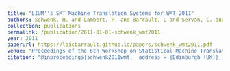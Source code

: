 ```yaml
---
title: "LIUM''s SMT Machine Translation Systems for WMT 2011"
authors: Schwenk, H. and Lambert, P. and Barrault, L and Servan, C. and Abdul-Rauf, S. and Afli, H. and Shah, K.
collection: publications
permalink: /publication/2011-01-01-schwenk_wmt2011
year: 2011
paperurl: https://loicbarrault.github.io/papers/schwenk_wmt2011.pdf
venue: "Proceedings of the 6th Workshop on Statistical Machine Translation"
citation: "@inproceedings{schwenk2011wmt,  address = {Edinburgh (UK)},  articletitle = {LIUM''s SMT Machine Translation Systems for WMT 2011},  author = {Schwenk, H. and Lambert, P. and Barrault, L and Servan, C. and Abdul-Rauf, S. and Afli, H. and Shah, K.},  booktitle = {Proceedings of the 6th Workshop on Statistical Machine Translation},  category = {ACTI},  title = {LIUM''s SMT Machine Translation Systems for WMT 2011},  url = {https://loicbarrault.github.io/papers/schwenk_wmt2011.pdf},  year = {2011} }  "
---
```

